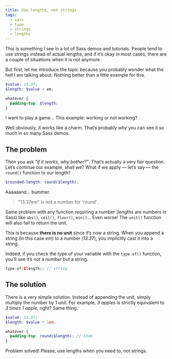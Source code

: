 ```yaml
---
title: Use lengths, not strings
tags:
  - sass
  - type
  - strings
  - lengths
---
```


This is something I see in a lot of Sass demos and tutorials. People tend to use strings instead of actual lengths, and if it’s okay in most cases, there are a couple of situations when it is not anymore.

But first, let me introduce the topic because you probably wonder what the hell I am talking about. Nothing better than a little example for this.

```scss
$value: 13.37;
$length: $value + em;

whatever {
  padding-top: $length;
}
```

I want to play a game… This example: working or not working?

Well obviously, it works like a charm. That’s probably why you can see it so much in so many Sass demos.

## The problem

Then you ask _"if it works, why bother?"_. That’s actually a very fair question. Let’s continue our example, shall we? What if we apply &mdash; let’s say &mdash; the `round()` function to our length?

```scss
$rounded-length: round($length);
```

Aaaaaand… bummer.

> "13.37em" is not a number for 'round'.

Same problem with any function requiring a number (lengths are numbers in Sass) like `abs()`, `ceil()`, `floor()`, `min()`… Even worse! The `unit()` function will also fail to return the unit.

This is because **there is no unit** since it’s now a string. When you append a string (in this case _em_) to a number (_13.37_), you implicitly cast it into a string.

Indeed, if you check the type of your variable with the `type-of()` function, you’ll see it’s not a number but a string.

```scss
type-of($length); // string
```

## The solution

There is a very simple solution. Instead of appending the unit, simply multiply the number by 1 unit. For example, _3 apples_ is strictly equivalent to _3 times 1 apple_, right? Same thing.

```scss
$value: 13.37;
$length: $value * 1em;

whatever {
  padding-top: round($length); // 13em
}
```

Problem solved! Please, use lengths when you need to, not strings.
